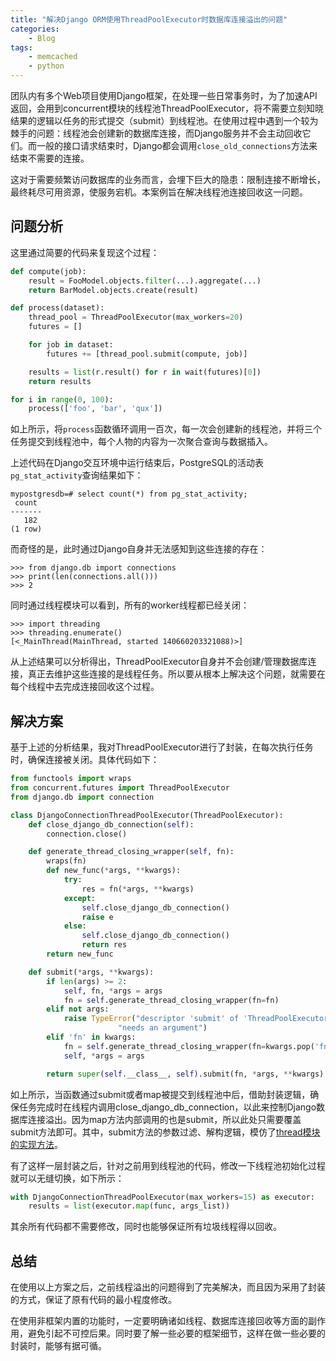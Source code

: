```yaml
---
title: "解决Django ORM使用ThreadPoolExecutor时数据库连接溢出的问题"
categories:
    - Blog
tags:
    - memcached
    - python
---
```



团队内有多个Web项目使用Django框架，在处理一些日常事务时，为了加速API返回，会用到concurrent模块的线程池ThreadPoolExecutor，将不需要立刻知晓结果的逻辑以任务的形式提交（submit）到线程池。在使用过程中遇到一个较为棘手的问题：线程池会创建新的数据库连接，而Django服务并不会主动回收它们。而一般的接口请求结束时，Django都会调用`close_old_connections`方法来结束不需要的连接。

这对于需要频繁访问数据库的业务而言，会埋下巨大的隐患：限制连接不断增长，最终耗尽可用资源，使服务宕机。本案例旨在解决线程池连接回收这一问题。

## 问题分析

这里通过简要的代码来复现这个过程：

```python
def compute(job):
    result = FooModel.objects.filter(...).aggregate(...)
    return BarModel.objects.create(result)

def process(dataset):
    thread_pool = ThreadPoolExecutor(max_workers=20)
    futures = []

    for job in dataset:
        futures += [thread_pool.submit(compute, job)]

    results = list(r.result() for r in wait(futures)[0])
    return results

for i in range(0, 100):
    process(['foo', 'bar', 'qux'])
```

如上所示，将`process`函数循环调用一百次，每一次会创建新的线程池，并将三个任务提交到线程池中，每个人物的内容为一次聚合查询与数据插入。

上述代码在Django交互环境中运行结束后，PostgreSQL的活动表`pg_stat_activity`查询结果如下：

```console
mypostgresdb=# select count(*) from pg_stat_activity;
 count 
-------
   182
(1 row)
```

而奇怪的是，此时通过Django自身并无法感知到这些连接的存在：

```console
>>> from django.db import connections
>>> print(len(connections.all()))
>>> 2
```

同时通过线程模块可以看到，所有的worker线程都已经关闭：

```console
>>> import threading
>>> threading.enumerate()
[<_MainThread(MainThread, started 140660203321088)>]
```

从上述结果可以分析得出，ThreadPoolExecutor自身并不会创建/管理数据库连接，真正去维护这些连接的是线程任务。所以要从根本上解决这个问题，就需要在每个线程中去完成连接回收这个过程。

## 解决方案

基于上述的分析结果，我对ThreadPoolExecutor进行了封装，在每次执行任务时，确保连接被关闭。具体代码如下：

```python
from functools import wraps
from concurrent.futures import ThreadPoolExecutor
from django.db import connection

class DjangoConnectionThreadPoolExecutor(ThreadPoolExecutor):
    def close_django_db_connection(self):
        connection.close()

    def generate_thread_closing_wrapper(self, fn):
        wraps(fn)
        def new_func(*args, **kwargs):
            try:
                res = fn(*args, **kwargs)
            except:
                self.close_django_db_connection()
                raise e
            else:
                self.close_django_db_connection()
                return res
        return new_func

    def submit(*args, **kwargs):
        if len(args) >= 2:
            self, fn, *args = args
            fn = self.generate_thread_closing_wrapper(fn=fn)
        elif not args:
            raise TypeError("descriptor 'submit' of 'ThreadPoolExecutor' object "
                        "needs an argument")
        elif 'fn' in kwargs:
            fn = self.generate_thread_closing_wrapper(fn=kwargs.pop('fn'))
            self, *args = args

        return super(self.__class__, self).submit(fn, *args, **kwargs)
```

如上所示，当函数通过submit或者map被提交到线程池中后，借助封装逻辑，确保任务完成时在线程内调用close_django_db_connection，以此来控制Django数据库连接溢出。因为map方法内部调用的也是submit，所以此处只需要覆盖submit方法即可。其中，submit方法的参数过滤、解构逻辑，模仿了[thread模块的实现方法](https://github.com/python/cpython/blob/3.7/Lib/concurrent/futures/thread.py)。

有了这样一层封装之后，针对之前用到线程池的代码，修改一下线程池初始化过程就可以无缝切换，如下所示：

```python
with DjangoConnectionThreadPoolExecutor(max_workers=15) as executor:
    results = list(executor.map(func, args_list))
```

其余所有代码都不需要修改，同时也能够保证所有垃圾线程得以回收。

## 总结

在使用以上方案之后，之前线程溢出的问题得到了完美解决，而且因为采用了封装的方式，保证了原有代码的最小程度修改。

在使用非框架内置的功能时，一定要明确诸如线程、数据库连接回收等方面的副作用，避免引起不可控后果。同时要了解一些必要的框架细节，这样在做一些必要的封装时，能够有据可循。
